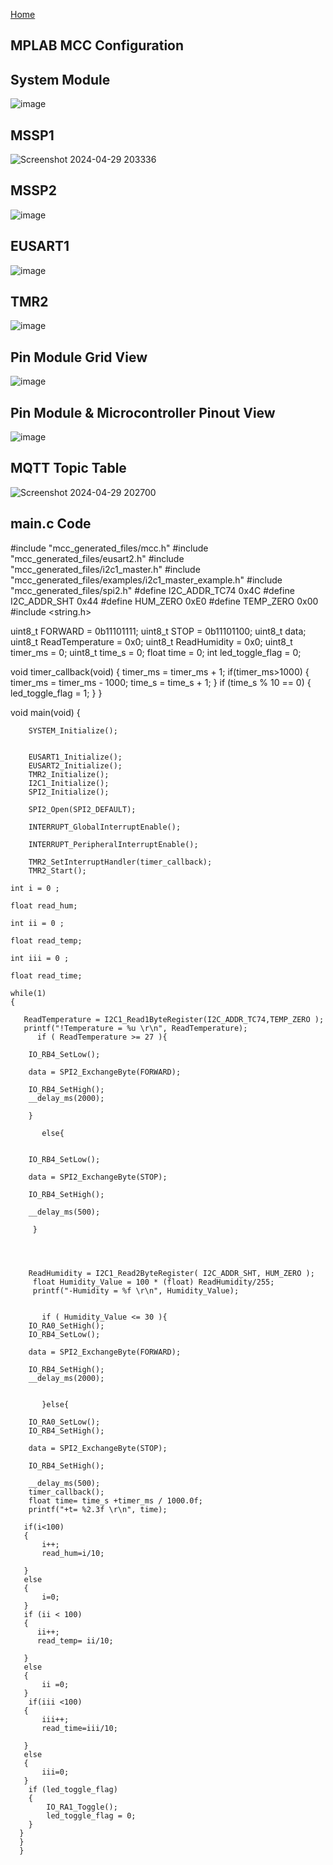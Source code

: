 [Home](/index.md)

## MPLAB MCC Configuration

## System Module

![image](https://github.com/Team-309-Hydro-Pro/EGR314-Spring2024-Team309.github.io/assets/157083379/3ce426fe-a275-4e9e-831a-47ddd471d6f8)


## MSSP1

![Screenshot 2024-04-29 203336](https://github.com/Team-309-Hydro-Pro/EGR314-Spring2024-Team309.github.io/assets/157083379/b5ee66cc-98e0-4dfe-a5cd-fb54ea7c7bcb)


## MSSP2

![image](https://github.com/Team-309-Hydro-Pro/EGR314-Spring2024-Team309.github.io/assets/157083379/b96310f1-3d84-4be2-b79e-6f73de121501)


## EUSART1

![image](https://github.com/Team-309-Hydro-Pro/EGR314-Spring2024-Team309.github.io/assets/157083379/d5c0165a-7db5-4bec-b5f9-e70c1b83aada)


## TMR2

![image](https://github.com/Team-309-Hydro-Pro/EGR314-Spring2024-Team309.github.io/assets/157083379/696d9ea4-a799-4f3d-889a-36d2da2cc8fc)


## Pin Module Grid View

![image](https://github.com/Team-309-Hydro-Pro/EGR314-Spring2024-Team309.github.io/assets/157083379/603fd168-7161-4a8f-8ba9-2e3fbd0a88b0)


## Pin Module & Microcontroller Pinout View

![image](https://github.com/Team-309-Hydro-Pro/EGR314-Spring2024-Team309.github.io/assets/157083379/59342383-a389-4522-b9b3-0e313361b209)



## MQTT Topic Table
![Screenshot 2024-04-29 202700](https://github.com/Team-309-Hydro-Pro/EGR314-Spring2024-Team309.github.io/assets/157083379/bacc0f36-e72c-4a56-a981-8d4f0df064f6)

## main.c Code

#include "mcc_generated_files/mcc.h"
#include "mcc_generated_files/eusart2.h"
#include "mcc_generated_files/i2c1_master.h"
#include "mcc_generated_files/examples/i2c1_master_example.h"
#include "mcc_generated_files/spi2.h"
#define I2C_ADDR_TC74 0x4C
#define I2C_ADDR_SHT 0x44
#define HUM_ZERO 0xE0
#define TEMP_ZERO 0x00
#include <string.h>

uint8_t FORWARD = 0b11101111;
uint8_t STOP = 0b11101100;
uint8_t data;
uint8_t ReadTemperature = 0x0;
uint8_t ReadHumidity = 0x0;
uint8_t timer_ms = 0;
uint8_t time_s = 0;
float time = 0;
int led_toggle_flag = 0;


void timer_callback(void)
{
    timer_ms = timer_ms + 1;
    if(timer_ms>1000)
    {
        timer_ms = timer_ms - 1000;
        time_s = time_s + 1;
    }
    if (time_s % 10 == 0)
    {
        led_toggle_flag = 1; 
    }
}


void main(void)
{

        SYSTEM_Initialize();
    

        EUSART1_Initialize();
        EUSART2_Initialize();
        TMR2_Initialize();
        I2C1_Initialize();
        SPI2_Initialize();

        SPI2_Open(SPI2_DEFAULT);
        
        INTERRUPT_GlobalInterruptEnable();

        INTERRUPT_PeripheralInterruptEnable();
    
        TMR2_SetInterruptHandler(timer_callback);
        TMR2_Start();
    
    int i = 0 ; 

    float read_hum; 

    int ii = 0 ; 

    float read_temp;
    
    int iii = 0 ; 

    float read_time;
    
    while(1)
    {

       ReadTemperature = I2C1_Read1ByteRegister(I2C_ADDR_TC74,TEMP_ZERO );       
       printf("!Temperature = %u \r\n", ReadTemperature);
          if ( ReadTemperature >= 27 ){
        
        IO_RB4_SetLow();

        data = SPI2_ExchangeByte(FORWARD);

        IO_RB4_SetHigh();
        __delay_ms(2000);
        
        }        
        
           else{

        
        IO_RB4_SetLow();

        data = SPI2_ExchangeByte(STOP);  

        IO_RB4_SetHigh();

        __delay_ms(500);
          
         }
        
       
            

        ReadHumidity = I2C1_Read2ByteRegister( I2C_ADDR_SHT, HUM_ZERO );
         float Humidity_Value = 100 * (float) ReadHumidity/255;
         printf("-Humidity = %f \r\n", Humidity_Value);
       
           
           if ( Humidity_Value <= 30 ){
        IO_RA0_SetHigh();
        IO_RB4_SetLow();
        
        data = SPI2_ExchangeByte(FORWARD);
   
        IO_RB4_SetHigh();
        __delay_ms(2000);
       
         
           }else{
 
        IO_RA0_SetLow();
        IO_RB4_SetHigh();

        data = SPI2_ExchangeByte(STOP);  

        IO_RB4_SetHigh();

        __delay_ms(500);
        timer_callback();
        float time= time_s +timer_ms / 1000.0f;
        printf("+t= %2.3f \r\n", time);

       if(i<100)
       {
           i++;
           read_hum=i/10;
          
       }    
       else 
       {
           i=0;
       }
       if (ii < 100)
       {
          ii++;
          read_temp= ii/10;
          
       }
       else
       {
           ii =0;
       }
        if(iii <100)
       {
           iii++;
           read_time=iii/10;
          
       }    
       else 
       {
           iii=0;
       }
        if (led_toggle_flag)
        {
            IO_RA1_Toggle(); 
            led_toggle_flag = 0; 
        }
      }
      }
      }

<br>
